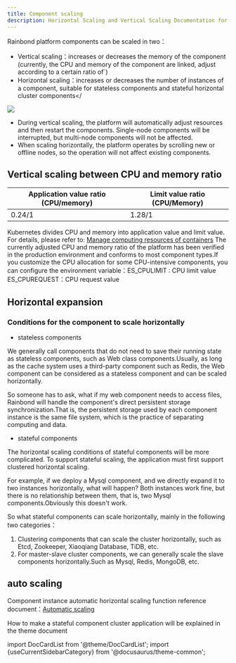 ```yaml
---
title: Component scaling
description: Horizontal Scaling and Vertical Scaling Documentation for Rainbond Components
---
```


Rainbond platform components can be scaled in two：

- Vertical scaling：increases or decreases the memory of the component (currently, the CPU and memory of the component are linked, adjust according to a certain ratio of`)
- Horizontal scaling：increases or decreases the number of instances of a component, suitable for stateless components and stateful horizontal cluster components</

<img src="https://grstatic.oss-cn-shanghai.aliyuncs.com/images/docs/5.2/user-manual/app-service-manage/automatic-telescoping/service-scaling/Telescopic.png"/>


- During vertical scaling, the platform will automatically adjust resources and then restart the components. Single-node components will be interrupted, but multi-node components will not be affected.
- When scaling horizontally, the platform operates by scrolling new or offline nodes, so the operation will not affect existing components.


## Vertical scaling between CPU and memory ratio

<table spaces-before="0">
<thead>
<tr>
  <th>Application value ratio (CPU/memory)</th>
  <th>Limit value ratio (CPU/Memory)</th>
</tr>
</thead>
<tbody>
<tr>
  <td>0.24/1</td>
  <td>1.28/1</td>
</tr>
</tbody>
</table>

<p spaces-before="0">Kubernetes divides CPU and memory into application value and limit value. For details, please refer to: <a href="https://kubernetes.io/docs/concepts/configuration/manage-resources-containers/">Manage computing resources of containers</a> 
The currently adjusted CPU and memory ratio of the platform has been verified in the production environment and conforms to most component types.If you customize the CPU allocation for some CPU-intensive components, you can configure the environment variable：ES_CPULIMIT : CPU limit value ES_CPUREQUEST：CPU request value</p>

<h2 spaces-before="0">Horizontal expansion</h2>

<h3 spaces-before="0">Conditions for the component to scale horizontally</h3>

<ul>
<li>stateless components</li>
</ul>

<p spaces-before="0">We generally call components that do not need to save their running state as stateless components, such as Web class components.Usually, as long as the cache system uses a third-party component such as Redis, the Web component can be considered as a stateless component and can be scaled horizontally.</p>

<p spaces-before="0">So someone has to ask, what if my web component needs to access files, Rainbond will handle the component's direct persistent storage synchronization.That is, the persistent storage used by each component instance is the same file system, which is the practice of separating computing and data.</p>

<ul>
<li>stateful components</li>
</ul>

<p spaces-before="0">The horizontal scaling conditions of stateful components will be more complicated. To support stateful scaling, the application must first support clustered horizontal scaling.</p>

<p spaces-before="0">For example, if we deploy a Mysql component, and we directly expand it to two instances horizontally, what will happen? Both instances work fine, but there is no relationship between them, that is, two Mysql components.Obviously this doesn't work.</p>

<p spaces-before="0">So what stateful components can scale horizontally, mainly in the following two categories：</p>

<ol start="1">
<li>Clustering components that can scale the cluster horizontally, such as Etcd, Zookeeper, Xiaoqiang Database, TiDB, etc.</li>
<li>For master-slave cluster components, we can generally scale the slave components horizontally.Such as Mysql, Redis, MongoDB, etc.</li>
</ol>

<h2 spaces-before="0">auto scaling</h2>

<p spaces-before="0">Component instance automatic horizontal scaling function reference document：<a href="./service-auto-scaling/">Automatic scaling</a></p>

<p spaces-before="0">How to make a stateful component cluster application will be explained in the theme document</p>

import DocCardList from '@theme/DocCardList';
import {useCurrentSidebarCategory} from '@docusaurus/theme-common';

<DocCardList items={useCurrentSidebarCategory().items}/>